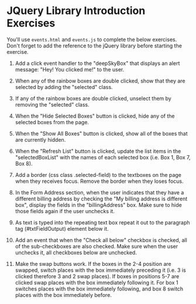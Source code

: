 # JQuery Library Introduction Exercises

You'll use `events.html` and `events.js` to complete the below exercises. Don't forget to add the reference to the jQuery library before starting the exercise.

1. Add a click event handler to the "deepSkyBox" that displays an alert message: "Hey! You clicked me!" to the user. 

2. When any of the rainbow boxes are double clicked, show that they are selected by adding the "selected" class.

3. If any of the rainbow boxes are double clicked, unselect them by removing the "selected" class.     

4. When the "Hide Selected Boxes" button is clicked, hide any of the selected boxes from the page.

5. When the "Show All Boxes" button is clicked, show all of the boxes that are currently hidden.

6. When the "Refresh List" button is clicked, update the list items in the "selectedBoxList" with the names of each selected box (i.e. Box 1, Box 7, Box 8).  

7. Add a border (css class .selected-field) to the textboxes on the page when they receives focus. Remove the border when they loses focus.

8. In the Form Address section, when the user indicates that they have a different billing address by checking the "My billing address is different box", display the fields in the "billingAddress" box. Make sure to hide those fields again if the user unchecks it.  

9. As text is typed into the repeating text box repeat it out to the paragraph tag (#txtFieldOutput) element below it.

10. Add an event that when the "Check all below" checkbox is checked, all of the sub-checkboxes are also checked.  Make sure when the user unchecks it, all checkboxes below are unchecked. 

11. Make the swap buttons work. If the boxes in the 2-4 position are swapped, switch places with the box immediately preceding it (i.e. 3 is clicked therefore 3 and 2 swap places). If boxes in positions 5-7 are clicked swap places with the box immediately following it. For box 1 switches places with the box immediately following, and box 8 switch places with the box immediately before.


